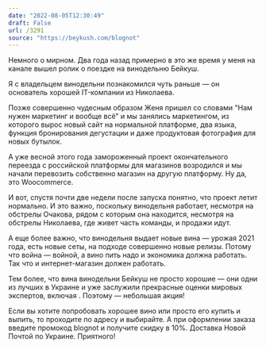 ```yaml
---
date: "2022-08-05T12:30:49"
draft: False
url: /3291
source: "https://beykush.com/blognot"
---
```


Немного о мирном.
Два года назад примерно в это же время у меня на канале вышел ролик о поездке на винодельню Бейкуш. 

Я с владельцем винодельни познакомился чуть раньше — он основатель хорошей IT-компании из Николаева.

Позже совершенно чудесным образом Женя пришел со словами "Нам нужен маркетинг и вообще всё" и мы занялись маркетингом, из которого вырос новый сайт на нормальной платформе, два языка, функция бронирования дегустации и даже продуктовая фотография для новых бутылок.

А уже весной этого года замороженный проект окончательного переезда с российской платформы для магазинов возродился и мы начали перевозить собственно магазин на другую платформу. Ну да, это Woocommerce.

И вот, спустя почти две недели после запуска понятно, что проект летит нормально.
И это важно, поскольку винодельня работает, несмотря на обстрелы Очакова, рядом с которым она находится, несмотря на обстрелы Николаева, где живет часть команды, и продажи идут. 

А еще более важно, что винодельня выдает новые вина — урожая 2021 года, есть новые сеты, на подходе совершенно новые релизы. Потому что война — войной, а вино пить надо и экономика должна работать. Так что и интернет-магазин должен работать.

Тем более, что вина винодельни Бейкуш не просто хорошие — они одни из лучших в Украине и уже заслужили прекрасные оценки мировых экспертов, включая . 
Поэтому — небольшая акция!

Если вы хотите попробовать хорошее вино или просто его купить и выпить, то проходите по адресу  и выбирайте. А при оформлении заказа введите промокод blognot и получите скидку в 10%.
Доставка Новой Почтой по Украине. 
Приятного!
